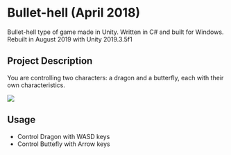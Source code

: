 # Bullet-hell (April 2018)
Bullet-hell type of game made in Unity. Written in C# and built for Windows. Rebuilt in August 2019 with Unity 2019.3.5f1

## Project Description

You are controlling two characters: a dragon and a butterfly, each with their own characteristics.

![](BulletHellGameplay.gif)

## Usage

* Control Dragon with WASD keys
* Control Buttefly with Arrow keys




